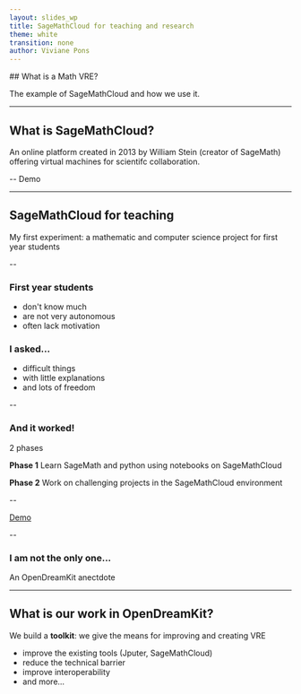 ```yaml
---
layout: slides_wp
title: SageMathCloud for teaching and research
theme: white
transition: none
author: Viviane Pons
---
```


<section data-markdown data-separator="^---\n" data-separator-vertical="^--\n">
## What is a Math VRE?

The example of SageMathCloud and how we use it.

---
## What is SageMathCloud?

An online platform created in 2013 by William Stein (creator of SageMath) offering virtual machines for scientifc collaboration.

--
Demo

---
## SageMathCloud for teaching

My first experiment: a mathematic and computer science project for first year students

--
### First year students

* don't know much
* are not very autonomous
* often lack motivation

### I asked...

* difficult things
* with little explanations
* and lots of freedom

--
### And it worked!

2 phases

**Phase 1** Learn SageMath and python using notebooks on SageMathCloud


**Phase 2** Work on challenging projects in the SageMathCloud environment

--

[Demo](../laby.webm)

--
### I am not the only one...

An OpenDreamKit anectdote

---
## What is our work in OpenDreamKit?

We build a **toolkit**: we give the means for improving and creating VRE

* improve the existing tools (Jputer, SageMathCloud)
* reduce the technical barrier
* improve interoperability
* and more...

</section>
